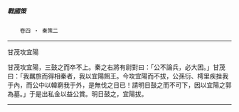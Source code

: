 

##### 戰國策
　　`卷四 ‧ 秦策二`

* * *

甘茂攻宜陽

甘茂攻宜陽，三鼓之而卒不上。秦之右將有尉對曰：「公不論兵，必大困。」甘茂曰：「我羈旅而得相秦者，我以宜陽餌王。今攻宜陽而不拔，公孫衍、樗里疾挫我于內，而公中以韓窮我于外，是無伐之日已！請明日鼓之而不可下，因以宜陽之郭為墓。」于是出私金以益公賞。明日鼓之，宜陽拔。

* * *


